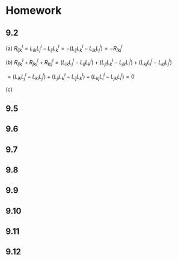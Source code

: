 # Homework

## 9.2

(a) $R_{ijk}^l=L_{ik}L_j^l-L_{ij}L_k^l=-(L_{ij}L_k^l-L_{ik}L_j^l)=-R_{ikj}^l$

(b) $R_{ijk}^l+R_{jki}^l+R_{kij}^l
=(L_{ik}L_j^l-L_{ij}L_k^l)+(L_{ji}L_k^l-L_{jk}L_i^l)+(L_{kj}L_i^l-L_{ki}L_j^l)$

$=(L_{ik}L_j^l-L_{ki}L_j^l)+(L_{ji}L_k^l-L_{ij}L_k^l)+(L_{kj}L_i^l-L_{jk}L_i^l)=0$

(c) 

## 9.5

## 9.6

## 9.7

## 9.8

## 9.9

## 9.10

## 9.11

## 9.12

